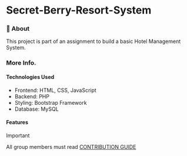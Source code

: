 # Secret-Berry-Resort-System

### 🤖 About

This project is part of an assignment to build a basic Hotel Management System.

### More Info.

#### Technologies Used
- Frontend: HTML, CSS, JavaScript
- Backend: PHP
- Styling: Bootstrap Framework
- Database: MySQL 

#### Features

> [!IMPORTANT]  
> All group members must read [CONTRIBUTION GUIDE](.github/CONTRIBUTING.md)
